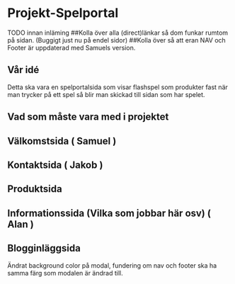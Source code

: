 # Projekt-Spelportal
TODO innan inläming
##Kolla över alla (direct)länkar så dom funkar rumtom på sidan. (Buggigt just nu på endel sidor)
##Kolla över så att eran NAV och Footer är uppdaterad med Samuels version.

## Vår idé
Detta ska vara en spelportalsida som visar flashspel som produkter fast när man trycker på ett spel så blir man skickad till sidan som har spelet.

## Vad som måste vara med i projektet

## Välkomstsida ( Samuel )

## Kontaktsida ( Jakob )

## Produktsida

## Informationssida (Vilka som jobbar här osv) ( Alan )

## Blogginläggsida
Ändrat background color på modal, fundering om nav och footer ska ha samma färg som modalen är ändrad till. 
